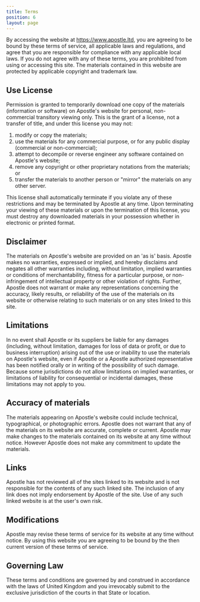 ```yaml
---
title: Terms
position: 6
layout: page
---
```


By accessing the website at https://www.apostle.ltd, you are agreeing to be bound by these terms of service, all applicable laws and regulations, and agree that you are responsible for compliance with any applicable local laws. If you do not agree with any of these terms, you are prohibited from using or accessing this site. The materials contained in this website are protected by applicable copyright and trademark law.

## Use License

Permission is granted to temporarily download one copy of the materials (information or software) on Apostle's website for personal, non-commercial transitory viewing only. This is the grant of a license, not a transfer of title, and under this license you may not:

1. modify or copy the materials;
2. use the materials for any commercial purpose, or for any public display (commercial or non-commercial);
3. attempt to decompile or reverse engineer any software contained on Apostle's website;
4. remove any copyright or other proprietary notations from the materials; or
5. transfer the materials to another person or "mirror" the materials on any other server.

This license shall automatically terminate if you violate any of these restrictions and may be terminated by Apostle at any time. Upon terminating your viewing of these materials or upon the termination of this license, you must destroy any downloaded materials in your possession whether in electronic or printed format.

## Disclaimer

The materials on Apostle's website are provided on an 'as is' basis. Apostle makes no warranties, expressed or implied, and hereby disclaims and negates all other warranties including, without limitation, implied warranties or conditions of merchantability, fitness for a particular purpose, or non-infringement of intellectual property or other violation of rights.
Further, Apostle does not warrant or make any representations concerning the accuracy, likely results, or reliability of the use of the materials on its website or otherwise relating to such materials or on any sites linked to this site.

## Limitations

In no event shall Apostle or its suppliers be liable for any damages (including, without limitation, damages for loss of data or profit, or due to business interruption) arising out of the use or inability to use the materials on Apostle's website, even if Apostle or a Apostle authorized representative has been notified orally or in writing of the possibility of such damage. Because some jurisdictions do not allow limitations on implied warranties, or limitations of liability for consequential or incidental damages, these limitations may not apply to you.

## Accuracy of materials

The materials appearing on Apostle's website could include technical, typographical, or photographic errors. Apostle does not warrant that any of the materials on its website are accurate, complete or current. Apostle may make changes to the materials contained on its website at any time without notice. However Apostle does not make any commitment to update the materials.

## Links

Apostle has not reviewed all of the sites linked to its website and is not responsible for the contents of any such linked site. The inclusion of any link does not imply endorsement by Apostle of the site. Use of any such linked website is at the user's own risk.

## Modifications

Apostle may revise these terms of service for its website at any time without notice. By using this website you are agreeing to be bound by the then current version of these terms of service.

## Governing Law

These terms and conditions are governed by and construed in accordance with the laws of United Kingdom and you irrevocably submit to the exclusive jurisdiction of the courts in that State or location.